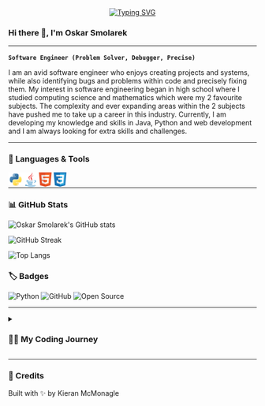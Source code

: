 <div align='center'>
<a href="https://git.io/typing-svg">
  <img src="https://readme-typing-svg.herokuapp.com?font=Righteous&size=50&pause=1000&color=1599eb&center=true&vCenter=true&random=false&width=500&height=70&lines=Welcome!👋;Hi+I'm+Oskar+Smolarek!+💻" alt="Typing SVG" />
</a>
</div>

### Hi there 👋, I'm Oskar Smolarek

---

**`Software Engineer (Problem Solver, Debugger, Precise)`**

I am an avid software engineer who enjoys creating projects and systems, while also identifying bugs and problems within code and precisely fixing them. My interest in software engineering began in high school where I studied computing science and mathematics which were my 2 favourite subjects. The complexity and ever expanding areas within the 2 subjects have pushed me to take up a career in this industry. Currently, I am developing my knowledge and skills in Java, Python and web development and I am always looking for extra skills and challenges.

---

### 🧰 Languages & Tools

<img align="left" alt="python" width="30px" src="https://github.com/devicons/devicon/blob/master/icons/python/python-original.svg" />
<img align="left" alt="java" width="30px" src="https://github.com/devicons/devicon/blob/master/icons/java/java-original.svg" />
<img align="left" alt="html5" width="30px" src="https://github.com/devicons/devicon/blob/master/icons/html5/html5-original.svg" />
<img align="left" alt="css3" width="30px" src="https://github.com/devicons/devicon/blob/master/icons/css3/css3-original.svg" />

<br />

---

### 📊 GitHub Stats

![Oskar Smolarek's GitHub stats](https://github-readme-stats.vercel.app/api?username=OskarSm08&show_icons=true&theme=dark)

![GitHub Streak](https://streak-stats.demolab.com/?user=OskarSm08&theme=dark)

![Top Langs](https://github-readme-stats.vercel.app/api/top-langs/?username=OskarSm08&layout=compact&theme=dark)

### 🏷️ Badges

![Python](https://img.shields.io/badge/-Python-blue?style=flat&logo=python)
![GitHub](https://img.shields.io/badge/-GitHub-black?style=flat&logo=github)
![Open Source](https://img.shields.io/badge/-Open%20Source-important?style=flat&logo=open-source-initiative)

---

<details>
 <summary><h3>👨‍💻 My Coding Journey</h3></summary>

My coding journey started from a young age, playing games like a kid and was intrigued on how they work and whats going on behind the scenes and wanted to start programming myself. I started with Python in highschool and then web development learning how to make great applications and websites.

</details>

---

### 🙌 Credits

Built with ✨ by Kieran McMonagle